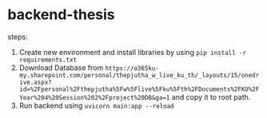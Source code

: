 # backend-thesis

steps:

1. Create new environment and install libraries by using
   `pip install -r requirements.txt`
2. Download Database from
   `https://o365ku-my.sharepoint.com/personal/thepjutha_w_live_ku_th/_layouts/15/onedrive.aspx?id=%2Fpersonal%2Fthepjutha%5Fw%5Flive%5Fku%5Fth%2FDocuments%2FKU%2FYear%204%20Session%202%2Fproject%20DB&ga=1`
   and copy it to root path.
3. Run backend using `uvicorn main:app --reload`
